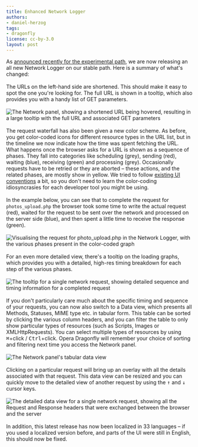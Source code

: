 ```yaml
---
title: Enhanced Network Logger
authors:
- daniel-herzog
tags:
- dragonfly
license: cc-by-3.0
layout: post
---
```

As <a href="http://my.opera.com/dragonfly/blog/an-update-on-network-and-color-values-in-css" target="_blank">announced recently for the experimental path</a>, we are now releasing an all new Network Logger on our stable path. Here is a summary of what&#39;s changed:<br/><br/>The URLs on the left-hand side are shortened. This should make it easy to spot the one you&#39;re looking for. The full URL is shown in a tooltip, which also provides you with a handy list of GET parameters.<br/><br/><img src="{{ page.id }}/network-release-url-params.jpg" alt="The Network panel, showing a shortened URL being hovered, resulting in a large tooltip with the full URL and associated GET parameters" /><br/><br/>The request waterfall has also been given a new color scheme. As before, you get color-coded icons for different resource types in the URL list, but in the timeline we now indicate how the time was spent fetching the URL. What happens once the browser asks for a URL is shown as a sequence of phases. They fall into categories like scheduling (grey), sending (red), waiting (blue), receiving (green) and processing (grey). Occasionally requests have to be retried or they are aborted – these actions, and the related phases, are mostly show in yellow. We tried to follow <a href="http://www.stevesouders.com/blog/2011/08/26/waterfall-ui-conventions/" target="_blank">existing UI conventions</a> a bit, so you don&#39;t need to learn the color-coding idiosyncrasies for each developer tool you might be using.<br/><br/>In the example below, you can see that to complete the request for <code>photos_upload.php</code> the browser took some time to write the actual request (red), waited for the request to be sent over the network and processed on the server side (blue), and then spent a little time to receive the response (green).<br/><br/><img src="{{ page.id }}/upload-graph.jpg" alt="Visualising the request for photo_upload.php in the Network Logger, with the various phases present in the color-coded graph" /><br/><br/>For an even more detailed view, there&#39;s a tooltip on the loading graphs, which provides you with a detailed, high-res timing breakdown for each step of the various phases.<br/><br/><img src="{{ page.id }}/network-release-graph-tooltip.jpg" alt="The tooltip for a single network request, showing detailed sequence and timing information for a completed request" /><br/><br/>If you don&#39;t particularly care much about the specific timing and sequence of your requests, you can now also switch to a Data view, which presents all Methods, Statuses, MIME type etc. in tabular form. This table can be sorted by clicking the various column headers, and you can filter the table to only show particular types of resources (such as Scripts, Images or XMLHttpRequests). You can select multiple types of resources by using <kbd>⌘</kbd>+click / <kbd>Ctrl</kbd>+click. Opera Dragonfly will remember your choice of sorting and filtering next time you access the Network panel.<br/><br/><img src="{{ page.id }}/network-release-type-filters.jpg" alt="The Network panel&#39;s tabular data view" /><br/><br/>Clicking on a particular request will bring up an overlay with all the details associated with that request. This data view can be resized and you can quickly move to the detailed view of another request by using the <kbd>↑</kbd> and <kbd>↓</kbd> cursor keys.<br/><br/><img src="{{ page.id }}/network-release-detail-view.jpg" alt="The detailed data view for a single network request, showing all the Request and Response headers that were exchanged between the browser and the server" /><br/><br/>In addition, this latest release has now been localized in 33 languages – if you used a localized version before, and parts of the UI were still in English, this should now be fixed.
